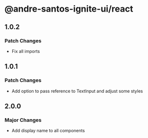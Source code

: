 # @andre-santos-ignite-ui/react

## 1.0.2

### Patch Changes

- Fix all imports

## 1.0.1

### Patch Changes

- Add option to pass reference to TextInput and adjust some styles

## 2.0.0

### Major Changes

- Add display name to all components
